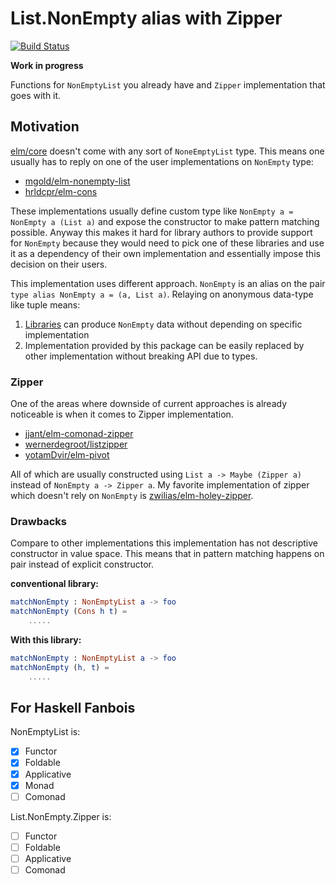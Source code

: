 # List.NonEmpty alias with Zipper

[![Build Status](https://travis-ci.org/turboMaCk/nonempty-list-alias-with-zipper.svg?branch=master)](https://travis-ci.org/turboMaCk/nonempty-list-alias-with-zipper)

**Work in progress**

Functions for `NonEmptyList` you already have and `Zipper` implementation that goes with it.

## Motivation

[elm/core](https://package.elm-lang.org/packages/elm/core/latest/) doesn't come with any sort of `NoneEmptyList` type.
This means one usually has to reply on one of the user implementations on `NonEmpty` type:

* [mgold/elm-nonempty-list](https://package.elm-lang.org/packages/mgold/elm-nonempty-list/latest/)
* [hrldcpr/elm-cons](https://package.elm-lang.org/packages/hrldcpr/elm-cons/latest/)

These implementations usually define custom type like `NonEmpty a = NonEmpty a (List a)` and expose the constructor
to make pattern matching possible. Anyway this makes it hard for library authors to provide
support for `NonEmpty` because they would need to pick one of these libraries and use it as a dependency
of their own implementation and essentially impose this decision on their users.

This implementation uses different approach. `NonEmpty` is an alias on the pair `type alias NonEmpty a = (a, List a)`.
Relaying on anonymous data-type like tuple means:

1. [Libraries](https://package.elm-lang.org/packages/elm-community/list-extra/latest/List-Extra#uncons) can produce `NonEmpty` data without depending on specific implementation
2. Implementation provided by this package can be easily replaced by other implementation without breaking API due to types.

### Zipper

One of the areas where downside of current approaches is already noticeable is when it comes to Zipper implementation.

* [jjant/elm-comonad-zipper](jjant/elm-comonad-zipper)
* [wernerdegroot/listzipper](https://package.elm-lang.org/packages/wernerdegroot/listzipper/latest/)
* [yotamDvir/elm-pivot](https://package.elm-lang.org/packages/yotamDvir/elm-pivot/latest/Pivot)

All of which are usually constructed using `List a -> Maybe (Zipper a)` instead of `NonEmpty a -> Zipper a`.
My favorite implementation of zipper which doesn't rely on `NonEmpty` is [zwilias/elm-holey-zipper](https://package.elm-lang.org/packages/zwilias/elm-holey-zipper/latest).

### Drawbacks

Compare to other implementations this implementation has not descriptive constructor in value space.
This means that in pattern matching happens on pair instead of explicit constructor.

**conventional library:**

```elm
matchNonEmpty : NonEmptyList a -> foo
matchNonEmpty (Cons h t) =
    .....
```

**With this library:**

```elm
matchNonEmpty : NonEmptyList a -> foo
matchNonEmpty (h, t) =
    .....
```

## For Haskell Fanbois

NonEmptyList is:

* [x] Functor
* [x] Foldable
* [x] Applicative
* [x] Monad
* [ ] Comonad

List.NonEmpty.Zipper is:

* [ ] Functor
* [ ] Foldable
* [ ] Applicative
* [ ] Comonad

